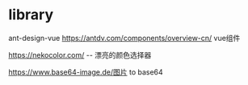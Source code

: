 # library
ant-design-vue https://antdv.com/components/overview-cn/ vue组件

https://nekocolor.com/ -- 漂亮的颜色选择器

https://www.base64-image.de/图片 to base64
